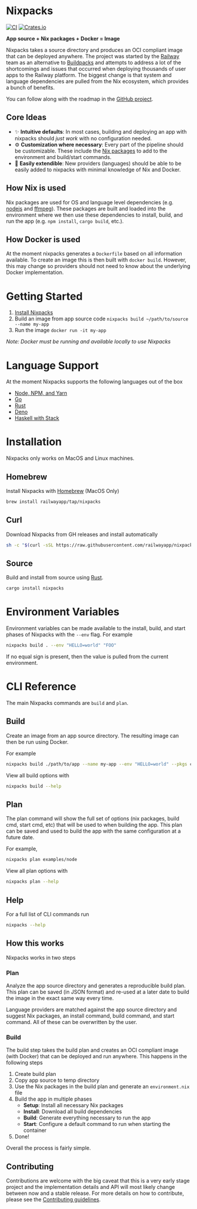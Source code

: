 # Nixpacks

[![CI](https://github.com/railwayapp/bb/actions/workflows/ci.yml/badge.svg)](https://github.com/railwayapp/bb/actions/workflows/ci.yml)
[![Crates.io](https://img.shields.io/crates/v/nixpacks)](https://crates.io/crates/nixpacks)

**App source + Nix packages + Docker = Image**

Nixpacks takes a source directory and produces an OCI compliant image that can be deployed anywhere. The project was started by the [Railway](https://railway.app) team as an alternative to [Buildpacks](https://buildpacks.io/) and attempts to address a lot of the shortcomings and issues that occurred when deploying thousands of user apps to the Railway platform. The biggest change is that system and language dependencies are pulled from the Nix ecosystem, which provides a bunch of benefits.

You can follow along with the roadmap in the [GitHub project](https://github.com/railwayapp/nixpacks/projects/1).

## Core Ideas

- ✨ **Intuitive defaults**: In most cases, building and deploying an app with nixpacks should _just work_ with no configuration needed.
- ⚙️ **Customization where necessary**: Every part of the pipeline should be customizable. These include the [Nix packages](https://search.nixos.org/packages) to add to the environment and build/start commands.
- 🚀 **Easily extendible**: New providers (languages) should be able to be easily added to nixpacks with minimal knowledge of Nix and Docker.

## How Nix is used

Nix packages are used for OS and language level dependencies (e.g. [nodejs](https://search.nixos.org/packages?channel=unstable&show=nodejs&from=0&size=50&sort=relevance&type=packages&query=nodejs) and [ffmpeg](https://search.nixos.org/packages?channel=unstable&show=ffmpeg&from=0&size=50&sort=relevance&type=packages&query=ffmpeg)). These packages are built and loaded into the environment where we then use these dependencies to install, build, and run the app (e.g. `npm install`, `cargo build`, etc.).

## How Docker is used

At the moment nixpacks generates a `Dockerfile` based on all information available. To create an image this is then built with `docker build`. However, this may change so providers should not need to know about the underlying Docker implementation.

# Getting Started

1. [Install Nixpacks](#installation)
2. Build an image from app source code `nixpacks build ~/path/to/source --name my-app`
3. Run the image `docker run -it my-app`

_Note: Docker must be running and available locally to use Nixpacks_

# Language Support

At the moment Nixpacks supports the following languages out of the box

- [Node, NPM, and Yarn](./docs/node.md)
- [Go](./docs/go.md)
- [Rust](./docs/rust.md)
- [Deno](./docs/deno.md)
- [Haskell with Stack](./docs/haskell-stack.md)

# Installation

Nixpacks only works on MacOS and Linux machines.

## Homebrew

Install Nixpacks with [Homebrew](https://brew.sh/) (MacOS Only)

```sh
brew install railwayapp/tap/nixpacks
```

## Curl

Download Nixpacks from GH releases and install automatically

```sh
sh -c "$(curl -sSL https://raw.githubusercontent.com/railwayapp/nixpacks/master/install.sh)"
```

## Source

Build and install from source using [Rust](https://www.rust-lang.org/tools/install).

```sh
cargo install nixpacks
```

# Environment Variables

Environment variables can be made available to the install, build, and start phases of Nixpacks with the `--env` flag. For example

```sh
nixpacks build . --env "HELLO=world" "FOO"
```

If no equal sign is present, then the value is pulled from the current environment.

# CLI Reference

The main Nixpacks commands are `build` and `plan`.

## Build

Create an image from an app source directory. The resulting image can then be run using Docker.

For example

```sh
nixpacks build ./path/to/app --name my-app --env "HELLO=world" --pkgs cowsay
```

View all build options with

```sh
nixpacks build --help
```

## Plan

The plan command will show the full set of options (nix packages, build cmd, start cmd, etc) that will be used to when building the app. This plan can be saved and used to build the app with the same configuration at a future date.

For example,

```sh
nixpacks plan examples/node
```

View all plan options with

```sh
nixpacks plan --help
```

## Help

For a full list of CLI commands run

```sh
nixpacks --help
```

## How this works

Nixpacks works in two steps

### Plan

Analyze the app source directory and generates a reproducible build plan. This plan can be saved (in JSON format) and re-used at a later date to build the image in the exact same way every time.

Language providers are matched against the app source directory and suggest Nix packages, an install command, build command, and start command. All of these can be overwritten by the user.

### Build

The build step takes the build plan and creates an OCI compliant image (with Docker) that can be deployed and run anywhere. This happens in the following steps

1. Create build plan
2. Copy app source to temp directory
3. Use the Nix packages in the build plan and generate an `environment.nix` file
4. Build the app in multiple phases
   - **Setup**: Install all necessary Nix packages
   - **Install**: Download all build dependencies
   - **Build**: Generate everything necessary to run the app
   - **Start**: Configure a default command to run when starting the container
5. Done!

Overall the process is fairly simple.

## Contributing

Contributions are welcome with the big caveat that this is a very early stage project and the implementation details and API will most likely change between now and a stable release. For more details on how to contribute, please see the [Contributing guidelines](./CONTRIBUTING.md).
